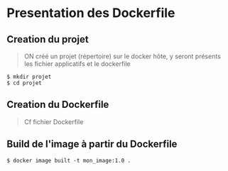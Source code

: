 # Presentation des Dockerfile

## Creation du projet
> ON créé un projet (répertoire) sur le docker hôte, y seront présents les fichier applicatifs et le dockerfile
```
$ mkdir projet
$ cd projet
```

## Creation du Dockerfile
> Cf fichier Dockerfile

## Build de l'image à partir du Dockerfile
```
$ docker image built -t mon_image:1.0 .
```
